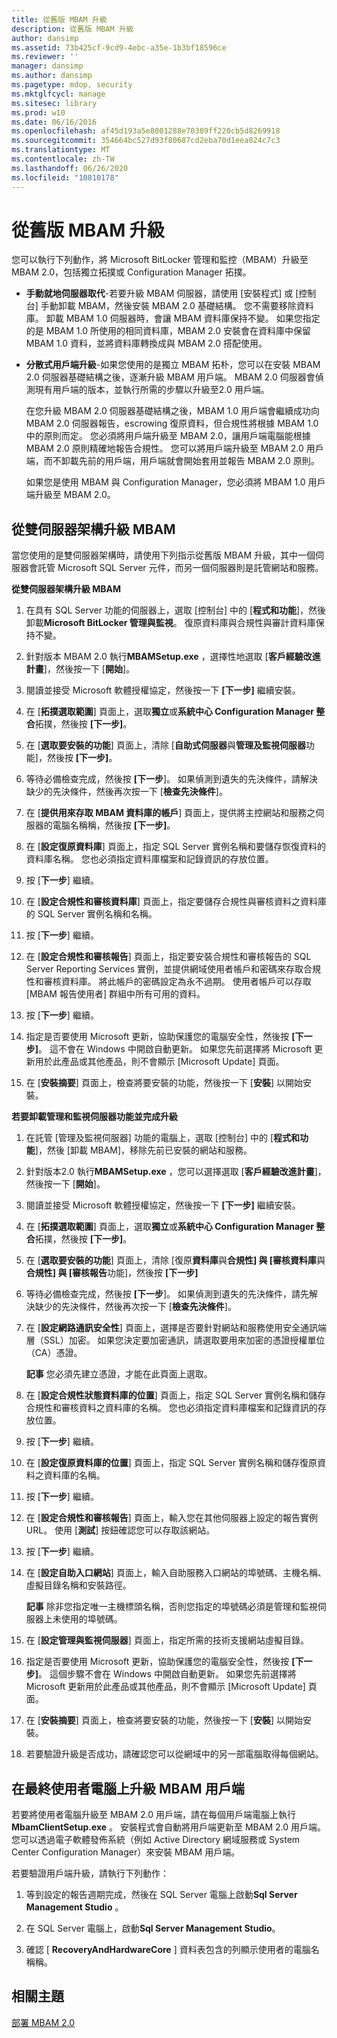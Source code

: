 ```yaml
---
title: 從舊版 MBAM 升級
description: 從舊版 MBAM 升級
author: dansimp
ms.assetid: 73b425cf-9cd9-4ebc-a35e-1b3bf18596ce
ms.reviewer: ''
manager: dansimp
ms.author: dansimp
ms.pagetype: mdop, security
ms.mktglfcycl: manage
ms.sitesec: library
ms.prod: w10
ms.date: 06/16/2016
ms.openlocfilehash: af45d193a5e8001288e70389ff220cb5d8269918
ms.sourcegitcommit: 354664bc527d93f80687cd2eba70d1eea024c7c3
ms.translationtype: MT
ms.contentlocale: zh-TW
ms.lasthandoff: 06/26/2020
ms.locfileid: "10810178"
---
```

# 從舊版 MBAM 升級


您可以執行下列動作，將 Microsoft BitLocker 管理和監控（MBAM）升級至 MBAM 2.0，包括獨立拓撲或 Configuration Manager 拓撲。

-   **手動就地伺服器取代**-若要升級 MBAM 伺服器，請使用 [安裝程式] 或 [控制台] 手動卸載 MBAM，然後安裝 MBAM 2.0 基礎結構。 您不需要移除資料庫。 卸載 MBAM 1.0 伺服器時，會讓 MBAM 資料庫保持不變。 如果您指定的是 MBAM 1.0 所使用的相同資料庫，MBAM 2.0 安裝會在資料庫中保留 MBAM 1.0 資料，並將資料庫轉換成與 MBAM 2.0 搭配使用。

-   **分散式用戶端升級**-如果您使用的是獨立 MBAM 拓朴，您可以在安裝 MBAM 2.0 伺服器基礎結構之後，逐漸升級 MBAM 用戶端。 MBAM 2.0 伺服器會偵測現有用戶端的版本，並執行所需的步驟以升級至2.0 用戶端。

    在您升級 MBAM 2.0 伺服器基礎結構之後，MBAM 1.0 用戶端會繼續成功向 MBAM 2.0 伺服器報告，escrowing 復原資料，但合規性將根據 MBAM 1.0 中的原則而定。 您必須將用戶端升級至 MBAM 2.0，讓用戶端電腦能根據 MBAM 2.0 原則精確地報告合規性。 您可以將用戶端升級至 MBAM 2.0 用戶端，而不卸載先前的用戶端，用戶端就會開始套用並報告 MBAM 2.0 原則。

    如果您是使用 MBAM 與 Configuration Manager，您必須將 MBAM 1.0 用戶端升級至 MBAM 2.0。

## 從雙伺服器架構升級 MBAM


當您使用的是雙伺服器架構時，請使用下列指示從舊版 MBAM 升級，其中一個伺服器會託管 Microsoft SQL Server 元件，而另一個伺服器則是託管網站和服務。

**從雙伺服器架構升級 MBAM**

1.  在具有 SQL Server 功能的伺服器上，選取 [控制台] 中的 [**程式和功能**]，然後卸載**Microsoft BitLocker 管理與監視**。 復原資料庫與合規性與審計資料庫保持不變。

2.  針對版本 MBAM 2.0 執行**MBAMSetup.exe** ，選擇性地選取 [**客戶經驗改進計畫**]，然後按一下 [**開始**]。

3.  閱讀並接受 Microsoft 軟體授權協定，然後按一下 **[下一步]** 繼續安裝。

4.  在 [**拓撲選取範圍**] 頁面上，選取**獨立**或**系統中心 Configuration Manager 整合**拓撲，然後按 **[下一步]**。

5.  在 [**選取要安裝的功能**] 頁面上，清除 [**自助式伺服器**與**管理及監視伺服器**功能]，然後按 **[下一步]**。

6.  等待必備檢查完成，然後按 **[下一步**]。 如果偵測到遺失的先決條件，請解決缺少的先決條件，然後再次按一下 [**檢查先決條件**]。

7.  在 [**提供用來存取 MBAM 資料庫的帳戶**] 頁面上，提供將主控網站和服務之伺服器的電腦名稱稱，然後按 **[下一步]**。

8.  在 [**設定復原資料庫**] 頁面上，指定 SQL Server 實例名稱和要儲存恢復資料的資料庫名稱。 您也必須指定資料庫檔案和記錄資訊的存放位置。

9.  按 \[**下一步**\] 繼續。

10. 在 [**設定合規性和審核資料庫**] 頁面上，指定要儲存合規性與審核資料之資料庫的 SQL Server 實例名稱和名稱。

11. 按 \[**下一步**\] 繼續。

12. 在 [**設定合規性和審核報告**] 頁面上，指定要安裝合規性和審核報告的 SQL Server Reporting Services 實例，並提供網域使用者帳戶和密碼來存取合規性和審核資料庫。 將此帳戶的密碼設定為永不過期。 使用者帳戶可以存取 [MBAM 報告使用者] 群組中所有可用的資料。

13. 按 \[**下一步**\] 繼續。

14. 指定是否要使用 Microsoft 更新，協助保護您的電腦安全性，然後按 **[下一步]**。 這不會在 Windows 中開啟自動更新。 如果您先前選擇將 Microsoft 更新用於此產品或其他產品，則不會顯示 [Microsoft Update] 頁面。

15. 在 [**安裝摘要**] 頁面上，檢查將要安裝的功能，然後按一下 [**安裝**] 以開始安裝。

**若要卸載管理和監視伺服器功能並完成升級**

1.  在託管 [管理及監視伺服器] 功能的電腦上，選取 [控制台] 中的 [**程式和功能**]，然後 [卸載 MBAM]，移除先前已安裝的網站和服務。

2.  針對版本2.0 執行**MBAMSetup.exe** ，您可以選擇選取 [**客戶經驗改進計畫**]，然後按一下 [**開始**]。

3.  閱讀並接受 Microsoft 軟體授權協定，然後按一下 **[下一步]** 繼續安裝。

4.  在 [**拓撲選取範圍**] 頁面上，選取**獨立**或**系統中心 Configuration Manager 整合**拓撲，然後按 **[下一步]**。

5.  在 [**選取要安裝的功能**] 頁面上，清除 [復原**資料庫**與**合規性] 與 [審核資料庫**與**合規性] 與 [審核報告**功能]，然後按 **[下一步]**

6.  等待必備檢查完成，然後按 **[下一步**]。 如果偵測到遺失的先決條件，請先解決缺少的先決條件，然後再次按一下 [**檢查先決條件**]。

7.  在 [**設定網路通訊安全性**] 頁面上，選擇是否要針對網站和服務使用安全通訊端層（SSL）加密。 如果您決定要加密通訊，請選取要用來加密的憑證授權單位（CA）憑證。

    **記事** 您必須先建立憑證，才能在此頁面上選取。

     

8.  在 [**設定合規性狀態資料庫的位置**] 頁面上，指定 SQL Server 實例名稱和儲存合規性和審核資料之資料庫的名稱。 您也必須指定資料庫檔案和記錄資訊的存放位置。

9.  按 \[**下一步**\] 繼續。

10. 在 [**設定復原資料庫的位置**] 頁面上，指定 SQL Server 實例名稱和儲存復原資料之資料庫的名稱。

11. 按 \[**下一步**\] 繼續。

12. 在 [**設定合規性和審核報告**] 頁面上，輸入您在其他伺服器上設定的報告實例 URL。 使用 [**測試**] 按鈕確認您可以存取該網站。

13. 按 \[**下一步**\] 繼續。

14. 在 [**設定自助入口網站**] 頁面上，輸入自助服務入口網站的埠號碼、主機名稱、虛擬目錄名稱和安裝路徑。

    **記事** 除非您指定唯一主機標頭名稱，否則您指定的埠號碼必須是管理和監視伺服器上未使用的埠號碼。

     

15. 在 [**設定管理與監視伺服器**] 頁面上，指定所需的技術支援網站虛擬目錄。

16. 指定是否要使用 Microsoft 更新，協助保護您的電腦安全性，然後按 **[下一步]**。 這個步驟不會在 Windows 中開啟自動更新。 如果您先前選擇將 Microsoft 更新用於此產品或其他產品，則不會顯示 [Microsoft Update] 頁面。

17. 在 [**安裝摘要**] 頁面上，檢查將要安裝的功能，然後按一下 [**安裝**] 以開始安裝。

18. 若要驗證升級是否成功，請確認您可以從網域中的另一部電腦取得每個網站。

## 在最終使用者電腦上升級 MBAM 用戶端


若要將使用者電腦升級至 MBAM 2.0 用戶端，請在每個用戶端電腦上執行**MbamClientSetup.exe** 。 安裝程式會自動將用戶端更新至 MBAM 2.0 用戶端。 您可以透過電子軟體發佈系統（例如 Active Directory 網域服務或 System Center Configuration Manager）來安裝 MBAM 用戶端。

若要驗證用戶端升級，請執行下列動作：

1.  等到設定的報告週期完成，然後在 SQL Server 電腦上啟動**Sql Server Management Studio** 。

2.  在 SQL Server 電腦上，啟動**Sql Server Management Studio**。

3.  確認 [ **RecoveryAndHardwareCore** ] 資料表包含的列顯示使用者的電腦名稱稱。

## 相關主題


[部署 MBAM 2.0](deploying-mbam-20-mbam-2.md)

 

 





